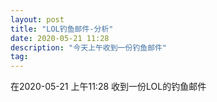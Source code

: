 ```yaml
---
layout: post
title: "LOL钓鱼邮件-分析"
date: 2020-05-21 11:28
description: "今天上午收到一份钓鱼邮件"
tag: 
---
```


在2020-05-21 上午11:28 收到一份LOL的钓鱼邮件


